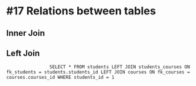 # #17 Relations between tables


## Inner Join

## Left Join

````     
                SELECT * FROM students LEFT JOIN students_courses ON fk_students = students.students_id LEFT JOIN courses ON fk_courses = courses.courses_id WHERE students_id = 1
````     

